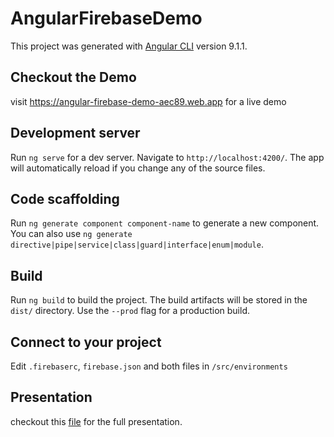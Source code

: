 # AngularFirebaseDemo

This project was generated with [Angular CLI](https://github.com/angular/angular-cli) version 9.1.1.

## Checkout the Demo

visit https://angular-firebase-demo-aec89.web.app for a live demo
## Development server

Run `ng serve` for a dev server. Navigate to `http://localhost:4200/`. The app will automatically reload if you change any of the source files.

## Code scaffolding

Run `ng generate component component-name` to generate a new component. You can also use `ng generate directive|pipe|service|class|guard|interface|enum|module`.

## Build

Run `ng build` to build the project. The build artifacts will be stored in the `dist/` directory. Use the `--prod` flag for a production build.

## Connect to your project

Edit `.firebaserc`, `firebase.json` and both files in `/src/environments`

## Presentation

checkout this [file](angular_and_firebase.pdf) for the full presentation.
